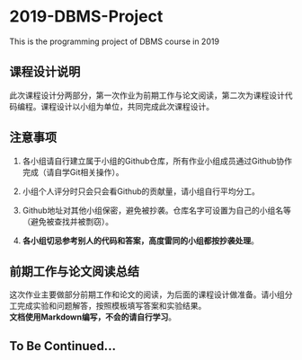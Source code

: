 # 2019-DBMS-Project
This is the programming project of DBMS course in 2019

## 课程设计说明
此次课程设计分两部分，第一次作业为前期工作与论文阅读，第二次为课程设计代码编程。课程设计以小组为单位，共同完成此次课程设计。

## 注意事项
1. 各小组请自行建立属于小组的Github仓库，所有作业小组成员通过Github协作完成（请自学Git相关操作）。
2. 小组个人评分时只会只会看Github的贡献量，请小组自行平均分工。
3. Github地址对其他小组保密，避免被抄袭。仓库名字可设置为自己的小组名等（避免被查找并被剽窃）。

4. **各小组切忌参考别人的代码和答案，高度雷同的小组都按抄袭处理**。

## 前期工作与论文阅读总结
这次作业主要做部分前期工作和论文的阅读，为后面的课程设计做准备。请小组分工完成实验和问题解答，按照模板填写答案和实验结果。  
**文档使用Markdown编写，不会的请自行学习**。

## To Be Continued...